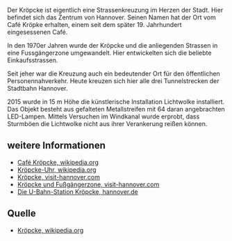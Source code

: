 Der Kröpcke ist eigentlich eine Strassenkreuzung im Herzen der Stadt. Hier befindet sich das Zentrum von Hannover. 
Seinen Namen hat der Ort vom Café Kröpke erhalten, einem seit dem später 19. Jahrhundert eingesessenen Café.   

In den 1970er Jahren wurde der Kröpcke und die anliegenden Strassen in eine Fussgängerzone umgewandelt. Hier entwickelten
sich die beliebte Einkaufsstrassen. 

Seit jeher war die Kreuzung auch ein bedeutender Ort für den öffentlichen Personennahverkehr. Heute kreuzen sich hier alle drei Tunnelstrecken 
der Stadtbahn Hannover. 

2015 wurde in 15 m Höhe die künstlerische Installation Lichtwolke installiert. Das Objekt besteht aus gefalteten Metallstreifen mit 64 daran angebrachten LED-Lampen.
Mittels Versuchen im Windkanal wurde erprobt, dass Sturmböen die Lichtwolke nicht aus ihrer Verankerung reißen können.

weitere Informationen
---------------------

* [Café Kröpcke, wikipedia.org]
* [Kröpcke-Uhr, wikipedia.org]
* [Kröpcke, visit-hannover.com]
* [Kröpcke und Fußgängerzone, visit-hannover.com]
* [Die U-Bahn-Station Kröpcke, hannover.de]

Quelle
------

* [Kröpcke, wikipedia.org]

[Kröpcke, wikipedia.org]: https://de.wikipedia.org/wiki/Kr%C3%B6pcke
[Café Kröpcke, wikipedia.org]: https://de.wikipedia.org/wiki/Caf%C3%A9_Kr%C3%B6pcke
[Kröpcke-Uhr, wikipedia.org]: https://de.wikipedia.org/wiki/Kr%C3%B6pcke-Uhr
[Kröpcke, visit-hannover.com]: https://www.visit-hannover.com/Sehensw%C3%BCrdigkeiten-Stadttouren/Sehensw%C3%BCrdigkeiten/Kr%C3%B6pcke
[Kröpcke und Fußgängerzone, visit-hannover.com]: https://www.visit-hannover.com/view/content/40092/full/0/759698
[Die U-Bahn-Station Kröpcke, hannover.de]: https://www.hannover.de/Kultur-Freizeit/Freizeit-Sport/Echt-hann%C3%B6versch/Zehn-Dinge/Zehn-Geheimnisse-in-Hannovers-Untergrund/Die-U-Bahn-Station-Kr%C3%B6pcke